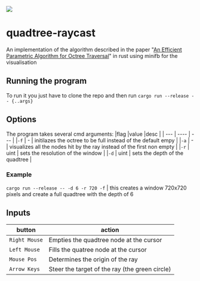 ![](demo.gif)

# quadtree-raycast
An implementation of the algorithm described in the paper "[An Efficient Parametric Algorithm for Octree Traversal](https://www.researchgate.net/publication/2395157_An_Efficient_Parametric_Algorithm_for_Octree_Traversal)" in rust using minifb for the visualisation
## Running the program
To run it you just have to clone the repo and then run `cargo run --release -- {..args}`
## Options
The program takes several cmd arguments:
|flag |value |desc | 
| --- | ---- | --- |
|`-f` |  -   | initilazes the octree to be full instead of the default empy             |
|`-a` |  -   | visualizes all the nodes hit by the ray instead of the first non empty   |
|`-r` | uint | sets the resolution of the window                                        |
|`-d` | uint | sets the depth of the quadtree                                           | 
### Example
`cargo run --release -- -d 6 -r 720 -f` | this creates a window 720x720 pixels and create a full quadtree with the depth of 6

## Inputs
| button        | action |
| ------------- | ------ |
| `Right Mouse` | Empties the quadtree node at the cursor       |
| `Left Mouse`  | Fills the quatree node at the cursor          |
| `Mouse Pos`   | Determines the origin of the ray              |
| `Arrow Keys`  | Steer the target of the ray (the green circle)|
